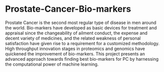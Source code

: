 # Prostate-Cancer-Bio-markers
Prostate Cancer is the second most regular type of disease in men around the world. Bio-markers have developed as basic devices for treatment and appraisal since the changeability of ailment conduct, the expense and decent variety of medicines, and the related weakness of personal satisfaction have given rise to a requirement for a customized methodology. High throughput innovation stages in proteomics and genomics have quickened the improvement of bio-markers. This project presents an advanced approach towards finding best bio-markers for PC by harnessing the computational power of machine learning.
